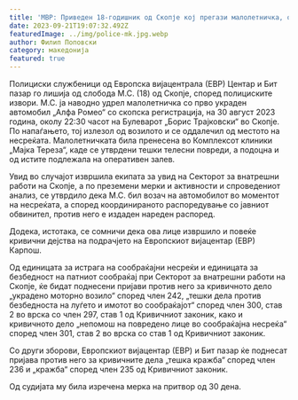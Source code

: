 ```yaml
---
title: 'МВР: Приведен 18-годишник од Скопје кој прегази малолетничка, осомничен е за повеќе кривични дела - 21 СЕПТЕМВРИ 2023'
date: 2023-09-21T19:07:32.492Z
featuredImage: ../img/police-mk.jpg.webp
author: Филип Поповски
category: македонија
featured: true
---
```

Полициски службеници од Европска вијацентрала (ЕВР) Центар и Бит пазар го лишија од слобода М.С. (18) од Скопје, според полициските извори. М.С. ја наводно удрел малолетничка со прво украден автомобил „Алфа Ромео“ со скопска регистрација, на 30 август 2023 година, околу 22:30 часот на Булеварот „Борис Трајковски“ во Скопје. По напаѓањето, тој излезол од возилото и се оддалечил од местото на несреќата. Малолетничката била пренесена во Комплексот клиники „Мајка Тереза“, каде се утврдени тешки телесни повреди, а подоцна и од истите подлежала на оперативен залев.

Увид во случајот извршила екипата за увид на Секторот за внатрешни работи на Скопје, а по преземени мерки и активности и спроведениот анализ, се утврдило дека М.С. бил возач на автомобилот во моментот на несреќата, а според координираното распоредување со јавниот обвинител, против него е издаден нареден распоред. 

Додека, истотака, се сомничи дека ова лице извршило и повеќе кривични дејства на подрачјето на Европскиот вијацентар (ЕВР) Карпош. 

Од единицата за истрага на сообраќајни несреќи и единицата за безбедност на патниот сообраќај при Секторот за внатрешни работи на Скопје, ќе бидат поднесени пријави против него за кривичното дело „украдено моторно возило“ според член 242, „тешки дела против безбедноста на луѓето и имотот во сообраќајот“ според член 300, став 2 во врска со член 297, став 1 од Кривичниот законик, како и кривичното дело „непомош на повредено лице во сообраќајна несреќа“ според член 301, став 2 во врска со став 1 од Кривичниот законик. 

Со други зборови, Европскиот вијацентар (ЕВР) и Бит пазар ќе поднесат пријава против него за кривичните дела „тешка кражба“ според член 236 и „кражба“ според член 235 од Кривичниот законик. 

Од судијата му била изречена мерка на притвор од 30 дена.
